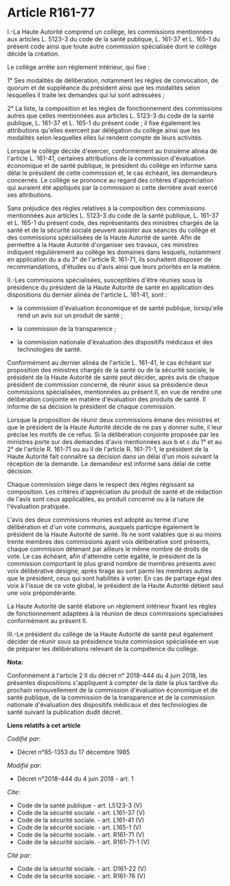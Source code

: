 # Article R161-77

I.-La Haute Autorité comprend un collège, les commissions mentionnées aux articles L. 5123-3 du code de la santé publique, L.
161-37 et L. 165-1 du présent code ainsi que toute autre commission spécialisée dont le collège décide la création. 

Le collège arrête son règlement intérieur, qui fixe : 

1° Ses modalités de délibération, notamment les règles de convocation, de quorum et de suppléance du président ainsi que les
modalités selon lesquelles il traite les demandes qui lui sont adressées ; 

2° La liste, la composition et les règles de fonctionnement des commissions autres que celles mentionnées aux articles L.
5123-3 du code de la santé publique, L. 161-37 et L. 165-1 du présent code ; il fixe également les attributions qu'elles
exercent par délégation du collège ainsi que les modalités selon lesquelles elles lui rendent compte de leurs activités. 

Lorsque le collège décide d'exercer, conformément au troisième alinéa de l'article L. 161-41, certaines attributions de la
commission d'évaluation économique et de santé publique, le président du collège en informe sans délai le président de cette
commission et, le cas échéant, les demandeurs concernés. Le collège se prononce au regard des critères d'appréciation qui
auraient été appliqués par la commission si cette dernière avait exercé ses attributions. 

Sans préjudice des règles relatives à la composition des commissions mentionnées aux articles L. 5123-3 du code de la santé
publique, L. 161-37 et L. 165-1 du présent code, des représentants des ministres chargés de la santé et de la sécurité
sociale peuvent assister aux séances du collège et des commissions spécialisées de la Haute Autorité de santé. Afin de
permettre à la Haute Autorité d'organiser ses travaux, ces ministres indiquent régulièrement au collège les domaines dans
lesquels, notamment en application du a du 3° de l'article R. 161-71, ils souhaitent disposer de recommandations, d'études ou
d'avis ainsi que leurs priorités en la matière. 

II.-Les commissions spécialisées, susceptibles d'être réunies sous la présidence du président de la Haute Autorité de santé
en application des dispositions du dernier alinéa de l'article L. 161-41, sont :

- la commission d'évaluation économique et de santé publique, lorsqu'elle rend un avis sur un produit de santé ;

- la commission de la transparence ;

- la commission nationale d'évaluation des dispositifs médicaux et des technologies de santé. 

Conformément au dernier alinéa de l'article L. 161-41, le cas échéant sur proposition des ministres chargés de la santé ou de
la sécurité sociale, le président de la Haute Autorité de santé peut décider, après avis de chaque président de commission
concerné, de réunir sous sa présidence deux commissions spécialisées, mentionnées au présent II, en vue de rendre une
délibération conjointe en matière d'évaluation des produits de santé. Il informe de sa décision le président de chaque
commission. 

Lorsque la proposition de réunir deux commissions émane des ministres et que le président de la Haute Autorité décide de ne
pas y donner suite, il leur précise les motifs de ce refus. Si la délibération conjointe proposée par les ministres porte sur
des demandes d'avis mentionnées aux b et c du 1° et au 2° de l'article R. 161-71 ou au II de l'article R. 161-71-1, le
président de la Haute Autorité fait connaître sa décision dans un délai d'un mois suivant la réception de la demande. Le
demandeur est informé sans délai de cette décision. 

Chaque commission siège dans le respect des règles régissant sa composition. Les critères d'appréciation du produit de santé
et de rédaction de l'avis sont ceux applicables, au produit concerné ou à la nature de l'évaluation pratiquée. 

L'avis des deux commissions réunies est adopté au terme d'une délibération et d'un vote communs, auxquels participe également
le président de la Haute Autorité de santé. Ils ne sont valables que si au moins trente membres des commissions ayant voix
délibérative sont présents, chaque commission détenant par ailleurs le même nombre de droits de vote. Le cas échéant, afin
d'atteindre cette égalité, le président de la commission comportant le plus grand nombre de membres présents avec voix
délibérative désigne, après tirage au sort parmi les membres autres que le président, ceux qui sont habilités à voter. En cas
de partage égal des voix à l'issue de ce vote global, le président de la Haute Autorité détient seul une voix prépondérante. 

La Haute Autorité de santé élabore un règlement intérieur fixant les règles de fonctionnement adaptées à la réunion de deux
commissions spécialisées conformément au présent II. 

III.-Le président du collège de la Haute Autorité de santé peut également décider de réunir sous sa présidence toute
commission spécialisée en vue de préparer les délibérations relevant de la compétence du collège.

**Nota:**

Conformément à l'article 2 II du décret n° 2018-444 du 4 juin 2018, les présentes dispositions s'appliquent à compter de la
date la plus tardive du prochain renouvellement de la commission d'évaluation économique et de santé publique, de la
commission de la transparence et de la commission nationale d'évaluation des dispositifs médicaux et des technologies de
santé suivant la publication dudit décret.

**Liens relatifs à cet article**

_Codifié par_:

  - Décret n°85-1353 du 17 décembre 1985

_Modifié par_:

  - Décret n°2018-444 du 4 juin 2018 - art. 1

_Cite_:

  - Code de la santé publique - art. L5123-3 (V)
  - Code de la sécurité sociale. - art. L161-37 (V)
  - Code de la sécurité sociale. - art. L161-41 (V)
  - Code de la sécurité sociale. - art. L165-1 (V)
  - Code de la sécurité sociale. - art. R161-71 (V)
  - Code de la sécurité sociale. - art. R161-71-1 (V)

_Cité par_:

  - Code de la sécurité sociale. - art. D161-22 (V)
  - Code de la sécurité sociale. - art. R161-76 (V)
